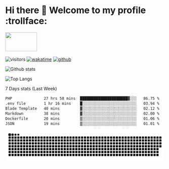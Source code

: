 # Hi there 👋 Welcome to my profile :trollface:
<!-- top left -->
<a href="#">
    <img src="https://media1.giphy.com/media/L0C3eo0XgklO7iqXRC/source.gif" width="100" height="60"/>
</a>

![visitors](https://visitor-badge.glitch.me/badge?page_id=saedyousef.saedyousef&left_color=green&right_color=red)
[![wakatime](https://wakatime.com/badge/user/03bf07e2-4c78-4826-8603-8922f0241061.svg)](https://wakatime.com/@03bf07e2-4c78-4826-8603-8922f0241061)
[![github](https://img.shields.io/github/followers/saedyousef?logo=github&style=plastic)](https://github.com/alanhamlett?tab=followers)

![Github stats](https://github-readme-stats.vercel.app/api?username=saedyousef&show_icons=true&theme=radical&count_private=true)

![Top Langs](https://github-readme-stats.vercel.app/api/top-langs/?username=saedyousef)

7 Days stats (Last Week)
<!--START_SECTION:waka-->

```text
PHP              27 hrs 58 mins  █████████████████████▓░░░   86.75 %
.env file        1 hr 16 mins    █░░░░░░░░░░░░░░░░░░░░░░░░   03.94 %
Blade Template   40 mins         ▓░░░░░░░░░░░░░░░░░░░░░░░░   02.12 %
Markdown         38 mins         ▓░░░░░░░░░░░░░░░░░░░░░░░░   02.00 %
Dockerfile       20 mins         ▒░░░░░░░░░░░░░░░░░░░░░░░░   01.06 %
JSON             19 mins         ▒░░░░░░░░░░░░░░░░░░░░░░░░   01.01 %
```

<!--END_SECTION:waka-->
    

![github contribution grid snake animation](https://raw.githubusercontent.com/saedyousef/saedyousef/output/github-contribution-grid-snake.svg)
